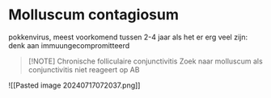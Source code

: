 # Molluscum contagiosum
pokkenvirus, meest voorkomend tussen 2-4 jaar
als het er erg veel zijn: denk aan immuungecompromitteerd

> [!NOTE] Chronische folliculaire conjunctivitis
> Zoek naar molluscum als conjunctivitis niet reageert op AB

![[Pasted image 20240717072037.png]]